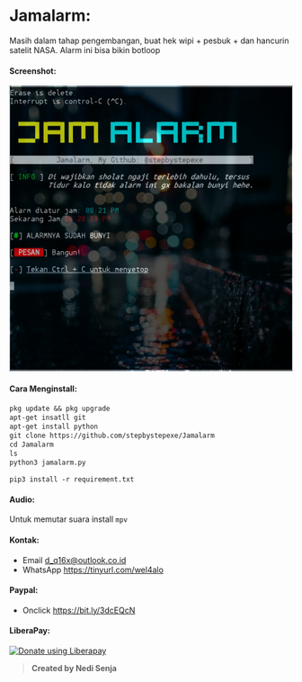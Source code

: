 # Jamalarm:
Masih dalam tahap pengembangan, buat hek wipi + pesbuk + dan hancurin satelit NASA. Alarm ini bisa bikin botloop
#### Screenshot:
![](./Skrinsut.png)
#### Cara Menginstall:
```
pkg update && pkg upgrade
apt-get insatll git
apt-get install python
git clone https://github.com/stepbystepexe/Jamalarm
cd Jamalarm
ls
python3 jamalarm.py
```
```
pip3 install -r requirement.txt
```
#### Audio:
Untuk memutar suara install ```mpv```
#### Kontak:
+ Email d_q16x@outlook.co.id
+ WhatsApp https://tinyurl.com/wel4alo
#### Paypal:
+ Onclick https://bit.ly/3dcEQcN
#### LiberaPay:
<noscript><a href="https://liberapay.com/stepbystepexe/donate"><img alt="Donate using Liberapay" src="https://liberapay.com/assets/widgets/donate.svg"></a></noscript>
>**Created by Nedi Senja**
